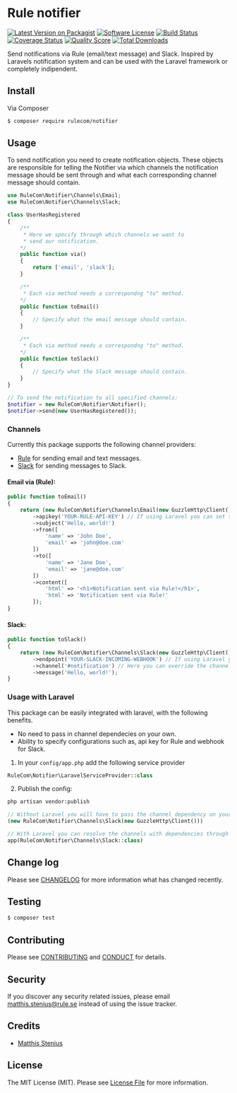 # Rule notifier

[![Latest Version on Packagist][ico-version]][link-packagist]
[![Software License][ico-license]](LICENSE.md)
[![Build Status][ico-travis]][link-travis]
[![Coverage Status][ico-scrutinizer]][link-scrutinizer]
[![Quality Score][ico-code-quality]][link-code-quality]
[![Total Downloads][ico-downloads]][link-downloads]

Send notifications via Rule (email/text message) and Slack. Inspired by Laravels notification system and can be used
with the Laravel framework or completely indipendent.

## Install

Via Composer

``` bash
$ composer require rulecom/notifier
```

## Usage

To send notification you need to create notification objects. These objects are responsible for telling the Notifier via which channels the notification message should be sent through and what each corresponding channel message should contain.


```php
use RuleCom\Notifier\Channels\Email;
use RuleCom\Notifier\Channels\Slack;

class UserHasRegistered
{
    /**
     * Here we specify through which channels we want to
     * send our notification.
    */
    public function via()
    {
        return ['email', 'slack'];
    }

    /**
     * Each via method needs a correspondng "to" method.
    */
    public function toEmail()
    {
        // Specify what the email message should contain.
    }

    /**
     * Each via method needs a correspondng "to" method.
    */
    public function toSlack()
    {
        // Specify what the Slack message should contain.
    }
}

// To send the notification to all specified channels:
$notifier = new RuleCom\Notifier\Notifier();
$notifier->send(new UserHasRegistered());
```

### Channels

Currently this package supports the following channel providers:

* [Rule](https://rule.se) for sending email and text messages.
* [Slack](https://slack.com) for sending messages to Slack.

#### Email via (Rule):

``` php
public function toEmail()
{
    return (new RuleCom\Notifier\Channels\Email(new GuzzleHttp\Client()))
        ->apikey('YOUR-RULE-API-KEY') // If using Laravel you can set this in config/rule-notifier.php
        ->subject('Hello, world!')
        ->from([
            'name' => 'John Doe',
            'email' => 'john@doe.com'
        ])
        ->to([
            'name' => 'Jane Doe',
            'email' => 'jane@doe.com'
        ])
        ->content([
            'html' => '<h1>Notification sent via Rule!</h1>',
            'html' => 'Notification sent via Rule!'
        ]);
}
```

#### Slack:
``` php
public function toSlack()
{
    return (new RuleCom\Notifier\Channels\Slack(new GuzzleHttp\Client()))
        ->endpoint('YOUR-SLACK-INCOMING-WEBHOOK') // If using Laravel you can set this in config/rule-notifier.php
        ->channel('#notification') // Here you can override the channel specified in Slack, or send DM by passing @username
        ->message('Hello, world!');
}
```

### Usage with Laravel

This package can be easily integrated with laravel, with the following benefits.

* No need to pass in channel dependecies on your own.
* Ability to specify configurations such as, api key for Rule and webhook for Slack.

1. In your `config/app.php` add the following service provider
``` php
RuleCom\Notifier\LaravelServiceProvider::class
```

2. Publish the config:
``` bash
php artisan vendor:publish
```

``` php
// Without Laravel you will have to pass the channel dependency on your own:
(new RuleCom\Notifier\Channels\Slack(new GuzzleHttp\Client()))

// With Laravel you can resolve the channels with dependencies through the ioc container:
app(RuleCom\Notifier\Channels\Slack::class)
```

## Change log

Please see [CHANGELOG](CHANGELOG.md) for more information what has changed recently.

## Testing

``` bash
$ composer test
```

## Contributing

Please see [CONTRIBUTING](CONTRIBUTING.md) and [CONDUCT](CONDUCT.md) for details.

## Security

If you discover any security related issues, please email matthis.stenius@rule.se instead of using the issue tracker.

## Credits

- [Matthis Stenius][link-author]

## License

The MIT License (MIT). Please see [License File](LICENSE.md) for more information.

[ico-version]: https://img.shields.io/packagist/v/rulecom/notifier.svg?style=flat-square
[ico-license]: https://img.shields.io/badge/license-MIT-brightgreen.svg?style=flat-square
[ico-travis]: https://img.shields.io/travis/rulecom/notifier/master.svg?style=flat-square
[ico-scrutinizer]: https://img.shields.io/scrutinizer/coverage/g/rulecom/notifier.svg?style=flat-square
[ico-code-quality]: https://img.shields.io/scrutinizer/g/rulecom/notifier.svg?style=flat-square
[ico-downloads]: https://img.shields.io/packagist/dt/rulecom/notifier.svg?style=flat-square

[link-packagist]: https://packagist.org/packages/rulecom/notifier
[link-travis]: https://travis-ci.org/rulecom/notifier
[link-scrutinizer]: https://scrutinizer-ci.com/g/rulecom/notifier/code-structure
[link-code-quality]: https://scrutinizer-ci.com/g/rulecom/notifier
[link-downloads]: https://packagist.org/packages/rulecom/notifier
[link-author]: https://github.com/matthisstenius
[link-contributors]: ../../contributors
